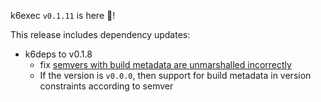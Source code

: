k6exec `v0.1.11` is here 🎉!

This release includes dependency updates:

- k6deps to v0.1.8
  - fix [semvers with build metadata are unmarshalled incorrectly](https://github.com/grafana/k6deps/issues/43)
  - If the version is `v0.0.0`, then support for build metadata in version constraints according to semver

